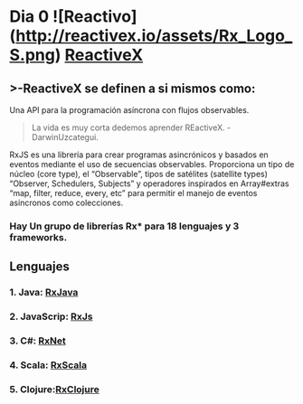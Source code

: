 # Dia 0 ![Reactivo] (http://reactivex.io/assets/Rx_Logo_S.png) [ReactiveX](http://reactivex.io/ "Pagina Oficial")

## >-ReactiveX se definen a si mismos como:

Una API para la programación asíncrona con flujos observables.

> La vida es muy corta dedemos aprender REactiveX. -DarwinUzcategui.

RxJS es una librería para crear programas asincrónicos y basados en eventos mediante el uso de secuencias observables. Proporciona un tipo de núcleo (core type), el “Observable”, tipos de satélites (satellite types) “Observer, Schedulers, Subjects” y operadores inspirados en Array#extras “map, filter, reduce, every, etc” para permitir el manejo de eventos asíncronos como colecciones.

### Hay Un grupo de librerías Rx\* para 18 lenguajes y 3 frameworks.

## Lenguajes

### 1. Java: [RxJava](http://reactivex.io/)
### 2. JavaScrip: [RxJs](http://reactivex.io/)
### 3. C#: [RxNet](https://github.com/Reactive-Extensions/Rx.NET)
### 4. Scala: [RxScala](http://reactivex.io/rxscala/)
### 5. Clojure:[RxClojure](https://github.com/ReactiveX/RxClojure)
